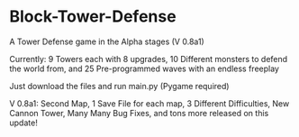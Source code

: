 # Block-Tower-Defense
A Tower Defense game in the Alpha stages (V 0.8a1)

Currently: 9 Towers each with 8 upgrades, 10 Different monsters to defend the world from, and 25 Pre-programmed waves with an endless freeplay

Just download the files and run main.py (Pygame required)

V 0.8a1: Second Map, 1 Save File for each map, 3 Different Difficulties, New Cannon Tower, Many Many Bug Fixes, and tons more released on this update!
